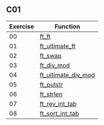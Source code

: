 ## C01

| Exercise | Function |
|---|---|
| 00 | [ft_ft](00_ft_ft) |
| 01 | [ft_ultimate_ft](01_ft_ultimate_ft) |
| 02 | [ft_swap](02_ft_swap) |
| 03 | [ft_div_mod](03_ft_div_mod) |
| 04 | [ft_ultimate_div_mod](04_ft_ultimate_div_mod) |
| 05 | [ft_putstr](05_ft_putstr) |
| 06 | [ft_strlen](06_ft_strlen) |
| 07 | [ft_rev_int_tab](07_ft_rev_int_tab) |
| 08 | [ft_sort_int_tab](08_ft_sort_int_tab) |
